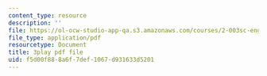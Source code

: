 ```yaml
---
content_type: resource
description: ''
file: https://ol-ocw-studio-app-qa.s3.amazonaws.com/courses/2-003sc-engineering-dynamics-fall-2011/f5d00f888a6f7def1067d931633d5201_wERH7LtoUuE.pdf
file_type: application/pdf
resourcetype: Document
title: 3play pdf file
uid: f5d00f88-8a6f-7def-1067-d931633d5201
---
```

